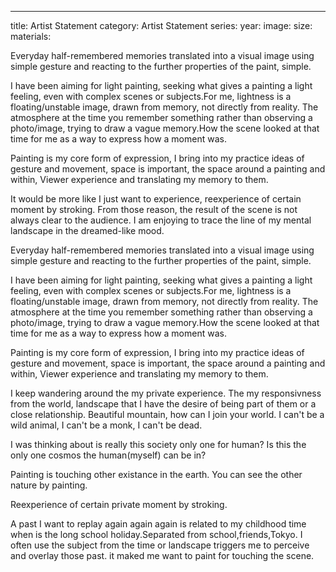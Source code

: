 ---
title: Artist Statement 
category: Artist Statement
series: 
year: 
image: 
size: 
materials: 




Everyday half-remembered memories translated into a visual image using simple gesture and reacting to the further properties of the paint, simple.

I have been aiming for light painting, seeking what gives a painting a light feeling, even with complex scenes or subjects.For me, lightness is a floating/unstable image, drawn from memory, not directly from reality. The atmosphere at the time you remember something rather than observing a photo/image, trying to draw a vague memory.How the scene looked at that time for me as a way to express how a moment was.

Painting is my core form of expression, I bring into my practice ideas of gesture and movement, space is important, the space around a painting and within, Viewer experience and translating my memory to them.

It would be more like I just want to experience, reexperience of certain moment by stroking. From those reason, the result of the scene is not always clear to the audience. I am enjoying to trace the line of my mental landscape in the dreamed-like mood.


Everyday half-remembered memories translated into a visual image using simple gesture and reacting to the further properties of the paint, simple.

I have been aiming for light painting, seeking what gives a painting a light feeling, even with complex scenes or subjects.For me, lightness is a floating/unstable image, drawn from memory, not directly from reality. The atmosphere at the time you remember something rather than observing a photo/image, trying to draw a vague memory.How the scene looked at that time for me as a way to express how a moment was.

Painting is my core form of expression, I bring into my practice ideas of gesture and movement, space is important, the space around a painting and within, Viewer experience and translating my memory to them.

I keep wandering around the my private experience. The my  responsivness from the world, landscape that I have the desire of being part of them or a close relationship. Beautiful mountain, how can I join your world. I can't be a wild animal, I can't be a monk, I can't be dead. 

I was thinking about is really this society only one for human? Is this the only one cosmos the human(myself) can be in? 

Painting is touching other existance in the earth. You can see the other nature by painting. 


Reexperience of certain private moment by stroking.


A past I want to replay again again again is related to my childhood time when is the long school holiday.Separated from school,friends,Tokyo.
 I often use the subject from the time or landscape triggers me to perceive and overlay those  past. it maked me want to paint for touching the scene. 


